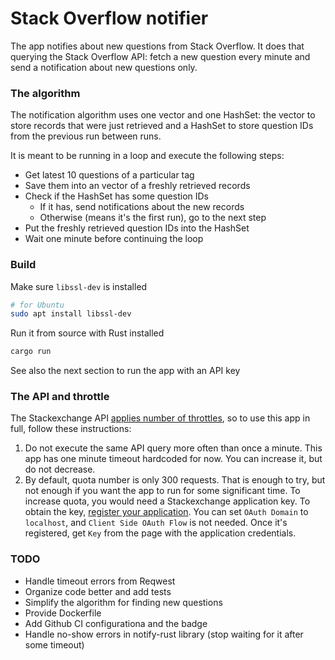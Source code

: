 # Stack Overflow notifier

The app notifies about new questions from Stack Overflow.
It does that querying the Stack Overflow API:
fetch a new question every minute and send a notification
about new questions only.

### The algorithm

The notification algorithm uses one vector and one HashSet:
the vector to store records that were just retrieved and
a HashSet to store question IDs from the previous run between
runs.

It is meant to be running in a loop and execute the following steps:

- Get latest 10 questions of a particular tag
- Save them into an vector of a freshly retrieved records
- Check if the HashSet has some question IDs
    - If it has, send notifications about the new records
    - Otherwise (means it's the first run), go to the next step
- Put the freshly retrieved question IDs into the HashSet
- Wait one minute before continuing the loop

### Build

Make sure `libssl-dev` is installed

```sh
# for Ubuntu
sudo apt install libssl-dev
```

Run it from source with Rust installed

```sh
cargo run
```

See also the next section to run the app with an API key

### The API and throttle

The Stackexchange API
[applies number of throttles](https://api.stackexchange.com/docs/throttle),
so to use this app in full, follow these instructions:

1. Do not execute the same API query more often than once a minute.
   This app has one minute timeout hardcoded for now. You can increase it,
   but do not decrease.
2. By default, quota number is only 300 requests. That is enough to try, but
   not enough if you want the app to run for some significant time.
   To increase quota, you would need a Stackexchange application key.
   To obtain the key,
   [register your application](https://stackapps.com/apps/oauth/register).
   You can set `OAuth Domain` to `localhost`, and `Client Side OAuth Flow`
   is not needed.
   Once it's registered, get `Key` from the page with the application
   credentials.

### TODO

- Handle timeout errors from Reqwest
- Organize code better and add tests
- Simplify the algorithm for finding new questions
- Provide Dockerfile
- Add Github CI configurationa and the badge
- Handle no-show errors in notify-rust library (stop waiting for it after some timeout)
